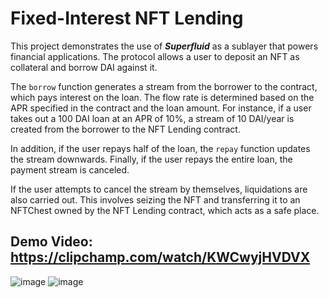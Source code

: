 # Fixed-Interest NFT Lending

This project demonstrates the use of ***Superfluid*** as a sublayer that powers financial applications. The protocol allows a user to deposit an NFT as collateral and borrow DAI against it.

The `borrow` function generates a stream from the borrower to the contract, which pays interest on the loan. The flow rate is determined based on the APR specified in the contract and the loan amount. For instance, if a user takes out a 100 DAI loan at an APR of 10%, a stream of 10 DAI/year is created from the borrower to the NFT Lending contract.

In addition, if the user repays half of the loan, the `repay` function updates the stream downwards. Finally, if the user repays the entire loan, the payment stream is canceled.

If the user attempts to cancel the stream by themselves, liquidations are also carried out. This involves seizing the NFT and transferring it to an NFTChest owned by the NFT Lending contract, which acts as a safe place.

## Demo Video: https://clipchamp.com/watch/KWCwyjHVDVX

![image](https://user-images.githubusercontent.com/61940373/228928716-61e60041-5816-4db2-b6da-c4b07ad6bde5.png)
![image](https://user-images.githubusercontent.com/61940373/228928794-62317711-1ad7-4cfe-85b1-455ed0d92a05.png)

